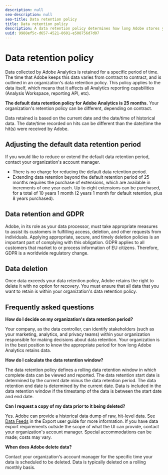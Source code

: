 ```yaml
---
description: null
seo-description: null
seo-title: Data retention policy
title: Data retention policy
description: A data retention policy determines how long Adobe stores your data.
uuid: 9988ef5c-d657-4521-8601-e508756d7d07
---
```


# Data retention policy

Data collected by Adobe Analytics is retained for a specific period of time. The time that Adobe keeps this data varies from contract to contract, and is outlined in an organization's data retention policy. This policy applies to the data itself, which means that it affects all Analytics reporting capabilities (Analysis Workspace, reporting API, etc).

**The default data retention policy for Adobe Analytics is 25 months.** Your organization's retention policy can be different, depending on contract.

Data retained is based on the current date and the date/time of historical data. The date/time recorded on hits can be different than the date/time the hit(s) were received by Adobe.

## Adjusting the default data retention period

If you would like to reduce or extend the default data retention period, contact your organization's account manager.

* There is no charge for reducing the default data retention period.
* Extending data retention beyond the default retention period of 25 months requires the purchase of extensions, which are available in increments of one year each. Up to eight extensions can be purchased, for a total of 10 years 1 month (2 years 1 month for default retention, plus 8 years purchased).

## Data retention and GDPR

Adobe, in its role as your data processor, must take appropriate measures to assist its customers in fulfilling access, deletion, and other requests from individuals. Applying appropriate, secure, and timely deletion policies is an important part of complying with this obligation. GDPR applies to all customers that market to or process information of EU citizens. Therefore, GDPR is a worldwide regulatory change.

## Data deletion

Once data exceeds your data retention policy, Adobe retains the right to delete it with no option for recovery. You must ensure that all data that you want to retain is within your organization's data retention policy.

## Frequently asked questions

**How do I decide on my organization's data retention period?**

Your company, as the data controller, can identify stakeholders (such as your marketing, analytics, and privacy teams) within your organization responsible for making decisions about data retention. Your organization is in the best position to know the appropriate period for how long Adobe Analytics retains data.

**How do I calculate the data retention window?**

The data retention policy defines a rolling data retention window in which complete data can be viewed and reported. The data retention start date is determined by the current date minus the data retention period. The data retention end date is determined by the current date. Data is included in the data retention window if the timestamp of the data is between the start date and end date.

**Can I request a copy of my data prior to it being deleted?**

Yes. Adobe can provide a historical data dump of raw, hit-level data. See [Data Feeds](../export/analytics-data-feed/c-getstarted/data-feed-overview.md) in the Export user guide for more information. If you have data export requirements outside the scope of what the UI can provide, contact your organization's account manager. Special accommodations can be made; costs may vary.

**When does Adobe delete data?**

Contact your organization's account manager for the specific time your data is scheduled to be deleted. Data is typically deleted on a rolling monthly basis.
